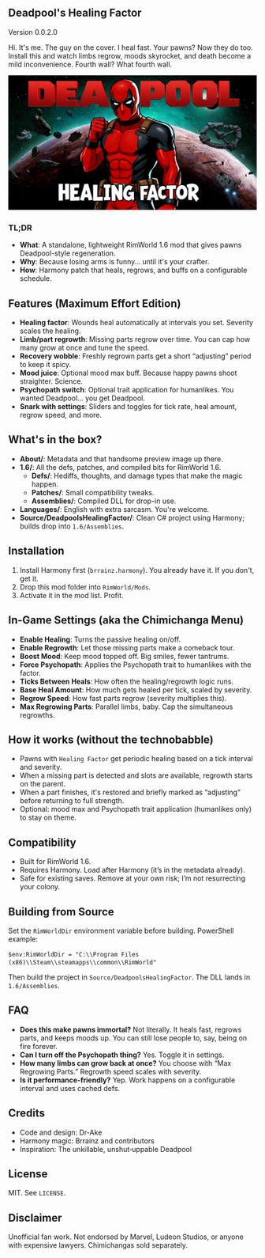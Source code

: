 ## Deadpool's Healing Factor

Version 0.0.2.0

Hi. It's me. The guy on the cover. I heal fast. Your pawns? Now they do too. Install this and watch limbs regrow, moods skyrocket, and death become a mild inconvenience. Fourth wall? What fourth wall.

![Preview](About/Preview.png)

### TL;DR
- **What**: A standalone, lightweight RimWorld 1.6 mod that gives pawns Deadpool-style regeneration.
- **Why**: Because losing arms is funny… until it's your crafter.
- **How**: Harmony patch that heals, regrows, and buffs on a configurable schedule.

## Features (Maximum Effort Edition)
- **Healing factor**: Wounds heal automatically at intervals you set. Severity scales the healing.
- **Limb/part regrowth**: Missing parts regrow over time. You can cap how many grow at once and tune the speed.
- **Recovery wobble**: Freshly regrown parts get a short “adjusting” period to keep it spicy.
- **Mood juice**: Optional mood max buff. Because happy pawns shoot straighter. Science.
- **Psychopath switch**: Optional trait application for humanlikes. You wanted Deadpool… you get Deadpool.
- **Snark with settings**: Sliders and toggles for tick rate, heal amount, regrow speed, and more.

## What's in the box?
- **About/**: Metadata and that handsome preview image up there.
- **1.6/**: All the defs, patches, and compiled bits for RimWorld 1.6.
  - **Defs/**: Hediffs, thoughts, and damage types that make the magic happen.
  - **Patches/**: Small compatibility tweaks.
  - **Assemblies/**: Compiled DLL for drop-in use.
- **Languages/**: English with extra sarcasm. You're welcome.
- **Source/DeadpoolsHealingFactor/**: Clean C# project using Harmony; builds drop into `1.6/Assemblies`.

## Installation
1. Install Harmony first (`brrainz.harmony`). You already have it. If you don't, get it.
2. Drop this mod folder into `RimWorld/Mods`.
3. Activate it in the mod list. Profit.

## In‑Game Settings (aka the Chimichanga Menu)
- **Enable Healing**: Turns the passive healing on/off.
- **Enable Regrowth**: Let those missing parts make a comeback tour.
- **Boost Mood**: Keep mood topped off. Big smiles, fewer tantrums.
- **Force Psychopath**: Applies the Psychopath trait to humanlikes with the factor.
- **Ticks Between Heals**: How often the healing/regrowth logic runs.
- **Base Heal Amount**: How much gets healed per tick, scaled by severity.
- **Regrow Speed**: How fast parts regrow (severity multiplies this).
- **Max Regrowing Parts**: Parallel limbs, baby. Cap the simultaneous regrowths.

## How it works (without the technobabble)
- Pawns with `Healing Factor` get periodic healing based on a tick interval and severity.
- When a missing part is detected and slots are available, regrowth starts on the parent.
- When a part finishes, it's restored and briefly marked as “adjusting” before returning to full strength.
- Optional: mood max and Psychopath trait application (humanlikes only) to stay on theme.

## Compatibility
- Built for RimWorld 1.6.
- Requires Harmony. Load after Harmony (it’s in the metadata already).
- Safe for existing saves. Remove at your own risk; I’m not resurrecting your colony.

## Building from Source
Set the `RimWorldDir` environment variable before building. PowerShell example:

```
$env:RimWorldDir = "C:\\Program Files (x86)\\Steam\\steamapps\\common\\RimWorld"
```

Then build the project in `Source/DeadpoolsHealingFactor`. The DLL lands in `1.6/Assemblies`.

## FAQ
- **Does this make pawns immortal?**
  Not literally. It heals fast, regrows parts, and keeps moods up. You can still lose people to, say, being on fire forever.
- **Can I turn off the Psychopath thing?**
  Yes. Toggle it in settings.
- **How many limbs can grow back at once?**
  You choose with “Max Regrowing Parts.” Regrowth speed scales with severity.
- **Is it performance‑friendly?**
  Yep. Work happens on a configurable interval and uses cached defs.

## Credits
- Code and design: Dr-Ake
- Harmony magic: Brrainz and contributors
- Inspiration: The unkillable, unshut‑uppable Deadpool

## License
MIT. See `LICENSE`.

## Disclaimer
Unofficial fan work. Not endorsed by Marvel, Ludeon Studios, or anyone with expensive lawyers. Chimichangas sold separately.
